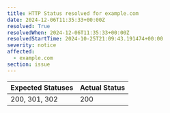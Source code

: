 ```yaml
---
title: HTTP Status resolved for example.com
date: 2024-12-06T11:35:33+00:00Z
resolved: True
resolvedWhen: 2024-12-06T11:35:33+00:00Z
resolvedStartTime: 2024-10-25T21:09:43.191474+00:00
severity: notice
affected:
  - example.com
section: issue
---
```


| Expected Statuses | Actual Status  |
|-------------------|----------------|
| 200, 301, 302 | 200 |
